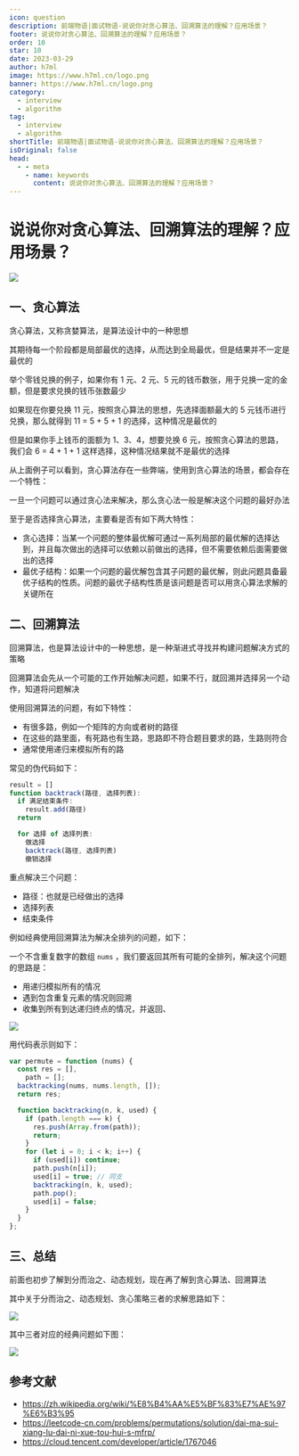 ```yaml
---
icon: question
description: 前端物语|面试物语-说说你对贪心算法、回溯算法的理解？应用场景？
footer: 说说你对贪心算法、回溯算法的理解？应用场景？
order: 10
star: 10
date: 2023-03-29
author: h7ml
image: https://www.h7ml.cn/logo.png
banner: https://www.h7ml.cn/logo.png
category:
  - interview
  - algorithm
tag:
  - interview
  - algorithm
shortTitle: 前端物语|面试物语-说说你对贪心算法、回溯算法的理解？应用场景？
isOriginal: false
head:
  - - meta
    - name: keywords
      content: 说说你对贪心算法、回溯算法的理解？应用场景？
---
```


# 说说你对贪心算法、回溯算法的理解？应用场景？

![](https://static.h7ml.cn/vitepress/assets/images/interview/1d49eae0-2e8e-11ec-a752-75723a64e8f5.png)

## 一、贪心算法

贪心算法，又称贪婪算法，是算法设计中的一种思想

其期待每一个阶段都是局部最优的选择，从而达到全局最优，但是结果并不一定是最优的

举个零钱兑换的例子，如果你有 1 元、2 元、5 元的钱币数张，用于兑换一定的金额，但是要求兑换的钱币张数最少

如果现在你要兑换 11 元，按照贪心算法的思想，先选择面额最大的 5 元钱币进行兑换，那么就得到 11 = 5 + 5 + 1 的选择，这种情况是最优的

但是如果你手上钱币的面额为 1、3、4，想要兑换 6 元，按照贪心算法的思路，我们会 6 = 4 + 1 + 1 这样选择，这种情况结果就不是最优的选择

从上面例子可以看到，贪心算法存在一些弊端，使用到贪心算法的场景，都会存在一个特性：

一旦一个问题可以通过贪心法来解决，那么贪心法一般是解决这个问题的最好办法

至于是否选择贪心算法，主要看是否有如下两大特性：

- 贪心选择：当某一个问题的整体最优解可通过一系列局部的最优解的选择达到，并且每次做出的选择可以依赖以前做出的选择，但不需要依赖后面需要做出的选择
- 最优子结构：如果一个问题的最优解包含其子问题的最优解，则此问题具备最优子结构的性质。问题的最优子结构性质是该问题是否可以用贪心算法求解的关键所在

## 二、回溯算法

回溯算法，也是算法设计中的一种思想，是一种渐进式寻找并构建问题解决方式的策略

回溯算法会先从一个可能的工作开始解决问题，如果不行，就回溯并选择另一个动作，知道将问题解决

使用回溯算法的问题，有如下特性：

- 有很多路，例如一个矩阵的方向或者树的路径
- 在这些的路里面，有死路也有生路，思路即不符合题目要求的路，生路则符合
- 通常使用递归来模拟所有的路

常见的伪代码如下：

```js
result = []
function backtrack(路径, 选择列表):
  if 满足结束条件:
    result.add(路径)
  return

  for 选择 of 选择列表:
    做选择
    backtrack(路径, 选择列表)
    撤销选择
```

重点解决三个问题：

- 路径：也就是已经做出的选择
- 选择列表
- 结束条件

例如经典使用回溯算法为解决全排列的问题，如下：

一个不含重复数字的数组 `nums` ，我们要返回其所有可能的全排列，解决这个问题的思路是：

- 用递归模拟所有的情况
- 遇到包含重复元素的情况则回溯
- 收集到所有到达递归终点的情况，并返回、

![](https://static.h7ml.cn/vitepress/assets/images/interview/2a030f00-2e8e-11ec-8e64-91fdec0f05a1.png)

用代码表示则如下：

```js
var permute = function (nums) {
  const res = [],
    path = [];
  backtracking(nums, nums.length, []);
  return res;

  function backtracking(n, k, used) {
    if (path.length === k) {
      res.push(Array.from(path));
      return;
    }
    for (let i = 0; i < k; i++) {
      if (used[i]) continue;
      path.push(n[i]);
      used[i] = true; // 同支
      backtracking(n, k, used);
      path.pop();
      used[i] = false;
    }
  }
};
```

## 三、总结

前面也初步了解到分而治之、动态规划，现在再了解到贪心算法、回溯算法

其中关于分而治之、动态规划、贪心策略三者的求解思路如下：

![](https://static.h7ml.cn/vitepress/assets/images/interview/504b5230-2e8e-11ec-8e64-91fdec0f05a1.png)

其中三者对应的经典问题如下图：

![](https://static.h7ml.cn/vitepress/assets/images/interview/62cdc910-2e8e-11ec-8e64-91fdec0f05a1.png)

## 参考文献

- <https://zh.wikipedia.org/wiki/%E8%B4%AA%E5%BF%83%E7%AE%97%E6%B3%95>
- <https://leetcode-cn.com/problems/permutations/solution/dai-ma-sui-xiang-lu-dai-ni-xue-tou-hui-s-mfrp/>
- <https://cloud.tencent.com/developer/article/1767046>
